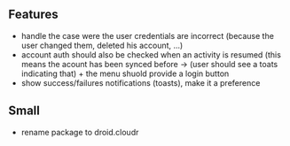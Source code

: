 ## Features

* handle the case were the user credentials are incorrect (because the user changed them, deleted his account, ...)
* account auth should also be checked when an activity is resumed (this means the acount has been synced before
    -> (user should see a toats indicating that) + the menu shuold provide a login button
* show success/failures notifications (toasts), make it a preference

## Small

* rename package to droid.cloudr